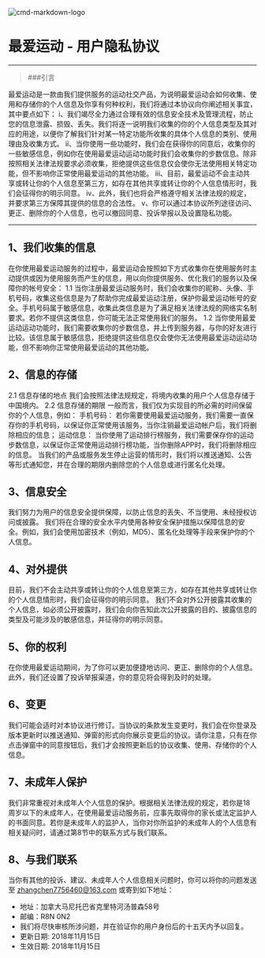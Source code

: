 ![cmd-markdown-logo](https://www.zybuluo.com/static/img/logo.png)
# 最爱运动 - 用户隐私协议

------

> ###引言

最爱运动是一款由我们提供服务的运动社交产品，为说明最爱运动会如何收集、使用和存储你的个人信息及你享有何种权利，我们将通过本协议向你阐述相关事宜，其中要点如下：
i、我们竭尽全力通过合理有效的信息安全技术及管理流程，防止您的信息泄露、损毁、丢失。我们将逐一说明我们收集的你的个人信息类型及其对应的用途，以便你了解我们针对某一特定功能所收集的具体个人信息的类别、使用理由及收集方式。
ii、当你使用一些功能时，我们会在获得你的同意后，收集你的一些敏感信息，例如你在使用最爱运动运动功能时我们会收集你的步数信息。除非按照相关法律法规要求必须收集，拒绝提供这些信息仅会使你无法使用相关特定功能，但不影响你正常使用最爱运动的其他功能。
iii、目前，最爱运动不会主动共享或转让你的个人信息至第三方，如存在其他共享或转让你的个人信息情形时，我们会征得你的明示同意。
iv、此外，我们也将会严格遵守相关法律法规的规定，并要求第三方保障其提供的信息的合法性。
v、你可以通过本协议所列途径访问、更正、删除你的个人信息，也可以撤回同意、投诉举报以及设置隐私功能。

------

## 1、我们收集的信息

在你使用最爱运动服务的过程中，最爱运动会按照如下方式收集你在使用服务时主动提供或因为使用服务而产生的信息，用以向你提供服务、优化我们的服务以及保障你的帐号安全：
1.1
当你注册最爱运动服务时，我们会收集你的昵称、头像、手机号码，收集这些信息是为了帮助你完成最爱运动注册，保护你最爱运动帐号的安全。手机号码属于敏感信息，收集此类信息是为了满足相关法律法规的网络实名制要求。若你不提供这类信息，你可能无法正常使用我们的服务。
1.2
当你使用最爱运动运动功能时，我们需要收集你的步数信息，并上传到服务器，与你的好友进行比较。该信息属于敏感信息，拒绝提供这些信息仅会使你无法使用最爱运动运动功能，但不影响你正常使用最爱运动的其他功能。

## 2、信息的存储

2.1
信息存储的地点
我们会按照法律法规规定，将境内收集的用户个人信息存储于中国境内。
2.2
信息存储的期限
一般而言，我们仅为实现目的所必需的时间保留你的个人信息，例如：
手机号码： 若你需要使用最爱运动服务，我们需要一直保存你的手机号码，以保证你正常使用该服务，当你注销最爱运动帐户后，我们将删除相应的信息；
运动信息： 当你使用了运动排行榜服务，我们需要保存你的运动步数信息，以保证你正常使用运动排行榜功能，当你删除APP时，我们将删除相应的信息。
当我们的产品或服务发生停止运营的情形时，我们将以推送通知、公告等形式通知您，并在合理的期限内删除您的个人信息或进行匿名化处理。
## 3、信息安全

我们努力为用户的信息安全提供保障，以防止信息的丢失、不当使用、未经授权访问或披露。
我们将在合理的安全水平内使用各种安全保护措施以保障信息的安全。例如，我们会使用加密技术（例如，MD5）、匿名化处理等手段来保护你的个人信息。
## 4、对外提供

目前，我们不会主动共享或转让你的个人信息至第三方，如存在其他共享或转让你的个人信息情形时，我们会征得你的明示同意。
我们不会对外公开披露其收集的个人信息，如必须公开披露时，我们会向你告知此次公开披露的目的、披露信息的类型及可能涉及的敏感信息，并征得你的明示同意。
## 5、你的权利

在你使用最爱运动期间，为了你可以更加便捷地访问、更正、删除你的个人信息。此外，我们还设置了投诉举报渠道，你的意见将会得到及时的处理。
## 6、变更

我们可能会适时对本协议进行修订。当协议的条款发生变更时，我们会在你登录及版本更新时以推送通知、弹窗的形式向你展示变更后的协议。请你注意，只有在你点击弹窗中的同意按钮后，我们才会按照更新后的协议收集、使用、存储你的个人信息。
## 7、未成年人保护

我们非常重视对未成年人个人信息的保护。根据相关法律法规的规定，若你是18周岁以下的未成年人，在使用最爱运动服务前，应事先取得你的家长或法定监护人的书面同意。若你是未成年人的监护人，当你对你所监护的未成年人的个人信息有相关疑问时，请通过第8节中的联系方式与我们联系。
## 8、与我们联系

当你有其他的投诉、建议、未成年人个人信息相关问题时，你可以将你的问题发送至 zhangchen7756460@163.com 或寄到如下地址：
* 地址：加拿大马尼托巴省克里特河汤普森58号
* 邮编：R8N 0N2
* 我们将尽快审核所涉问题，并在验证你的用户身份后的十五天内予以回复。
* 更新日期: 2018年11月15日
* 生效日期: 2018年11月15日

